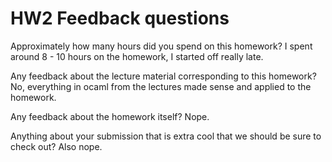 # HW2 Feedback questions

Approximately how many hours did you spend on this homework?
I spent around 8 - 10 hours on the homework, I started off really late. 

Any feedback about the lecture material corresponding to this homework?
No, everything in ocaml from the lectures made sense and applied to the homework.

Any feedback about the homework itself?
Nope. 

Anything about your submission that is extra cool that we should be sure to check out?
Also nope. 
